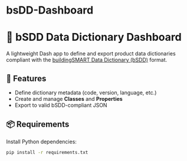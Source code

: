 # bsDD-Dashboard


# 🧱 bSDD Data Dictionary Dashboard

A lightweight Dash app to define and export product data dictionaries compliant with the [buildingSMART Data Dictionary (bSDD)](https://www.buildingsmart.org/standards/bsi-tools/bsdd/) format.

## 🚀 Features

- Define dictionary metadata (code, version, language, etc.)
- Create and manage **Classes** and **Properties**
- Export to valid bSDD-compliant JSON

## 📦 Requirements

Install Python dependencies:

```bash
pip install -r requirements.txt
